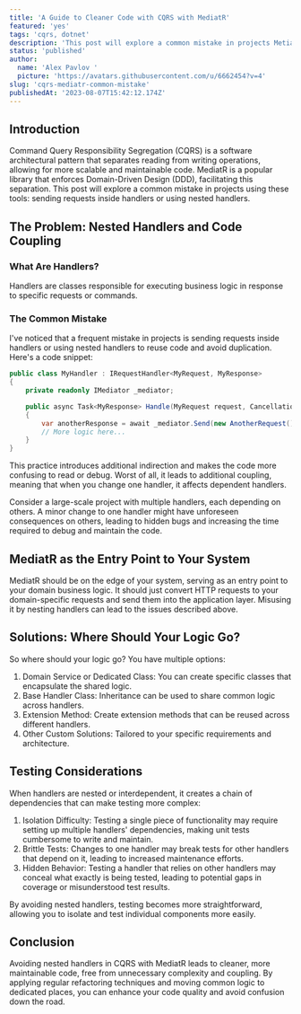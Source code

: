 ```yaml
---
title: 'A Guide to Cleaner Code with CQRS with MediatR'
featured: 'yes'
tags: 'cqrs, dotnet'
description: 'This post will explore a common mistake in projects MetiatR and CQRS.'
status: 'published'
author:
  name: 'Alex Pavlov '
  picture: 'https://avatars.githubusercontent.com/u/6662454?v=4'
slug: 'cqrs-mediatr-common-mistake'
publishedAt: '2023-08-07T15:42:12.174Z'
---
```


## Introduction

Command Query Responsibility Segregation (CQRS) is a software architectural pattern that separates reading from writing operations, allowing for more scalable and maintainable code. MediatR is a popular library that enforces Domain-Driven Design (DDD), facilitating this separation. This post will explore a common mistake in projects using these tools: sending requests inside handlers or using nested handlers.

## The Problem: Nested Handlers and Code Coupling

### What Are Handlers?

Handlers are classes responsible for executing business logic in response to specific requests or commands.

### The Common Mistake

I've noticed that a frequent mistake in projects is sending requests inside handlers or using nested handlers to reuse code and avoid duplication. Here's a code snippet:

```csharp
public class MyHandler : IRequestHandler<MyRequest, MyResponse>
{
    private readonly IMediator _mediator;

    public async Task<MyResponse> Handle(MyRequest request, CancellationToken cancellationToken)
    {
        var anotherResponse = await _mediator.Send(new AnotherRequest(), cancellationToken);
        // More logic here...
    }
}
```

This practice introduces additional indirection and makes the code more confusing to read or debug. Worst of all, it leads to additional coupling, meaning that when you change one handler, it affects dependent handlers.

Consider a large-scale project with multiple handlers, each depending on others. A minor change to one handler might have unforeseen consequences on others, leading to hidden bugs and increasing the time required to debug and maintain the code.

## MediatR as the Entry Point to Your System

MediatR should be on the edge of your system, serving as an entry point to your domain business logic. It should just convert HTTP requests to your domain-specific requests and send them into the application layer. Misusing it by nesting handlers can lead to the issues described above.

## Solutions: Where Should Your Logic Go?

So where should your logic go? You have multiple options:

1. Domain Service or Dedicated Class: You can create specific classes that encapsulate the shared logic.
2. Base Handler Class: Inheritance can be used to share common logic across handlers.
3. Extension Method: Create extension methods that can be reused across different handlers.
4. Other Custom Solutions: Tailored to your specific requirements and architecture.

<!-- -->

## Testing Considerations

When handlers are nested or interdependent, it creates a chain of dependencies that can make testing more complex:

1. Isolation Difficulty: Testing a single piece of functionality may require setting up multiple handlers' dependencies, making unit tests cumbersome to write and maintain.
2. Brittle Tests: Changes to one handler may break tests for other handlers that depend on it, leading to increased maintenance efforts.
3. Hidden Behavior: Testing a handler that relies on other handlers may conceal what exactly is being tested, leading to potential gaps in coverage or misunderstood test results.

<!-- -->

By avoiding nested handlers, testing becomes more straightforward, allowing you to isolate and test individual components more easily.

## Conclusion

Avoiding nested handlers in CQRS with MediatR leads to cleaner, more maintainable code, free from unnecessary complexity and coupling. By applying regular refactoring techniques and moving common logic to dedicated places, you can enhance your code quality and avoid confusion down the road.

